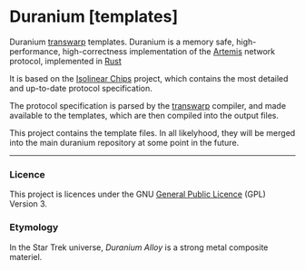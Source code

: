 # Duranium [templates] #

Duranium [transwarp](https://github.com/chrivers/transwarp)
templates. Duranium is a memory safe, high-performance,
high-correctness implementation of the
[Artemis](http://artemis.eochu.com/) network protocol, implemented in
[Rust](https://www.rust-lang.org/)

It is based on the [Isolinear
Chips](https://github.com/chrivers/isolinear-chips) project, which
contains the most detailed and up-to-date protocol specification.

The protocol specification is parsed by the
[transwarp](https://github.com/chrivers/transwarp) compiler, and made
available to the templates, which are then compiled into the output
files.

This project contains the template files. In all likelyhood, they will
be merged into the main duranium repository at some point in the
future.

--------------------------------------------------------------------------------

### Licence ###

This project is licences under the GNU [General Public
Licence](https://www.gnu.org/licenses/gpl-3.0.txt) (GPL) Version 3.

### Etymology ###

In the Star Trek universe, *Duranium Alloy* is a strong metal
composite materiel.
